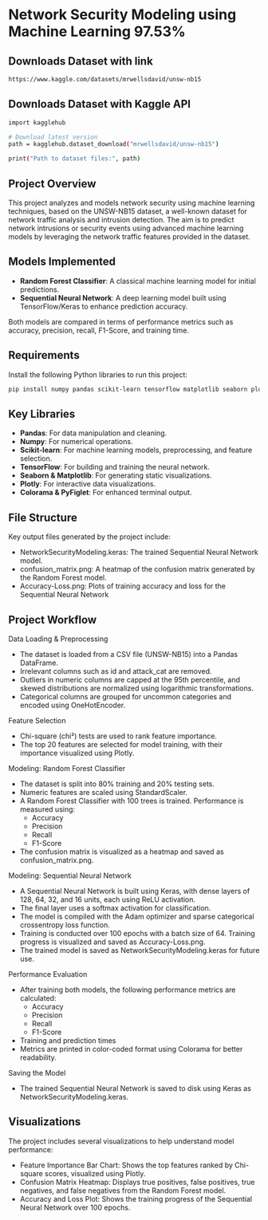 # Network Security Modeling using Machine Learning 97.53%
## Downloads Dataset with link
```bash
https://www.kaggle.com/datasets/mrwellsdavid/unsw-nb15
```
## Downloads Dataset with Kaggle API
```bash
import kagglehub

# Download latest version
path = kagglehub.dataset_download("mrwellsdavid/unsw-nb15")

print("Path to dataset files:", path)
```
## Project Overview
This project analyzes and models network security using machine learning techniques, based on the UNSW-NB15 dataset, a well-known dataset for network traffic analysis and intrusion detection. The aim is to predict network intrusions or security events using advanced machine learning models by leveraging the network traffic features provided in the dataset.

## Models Implemented
- **Random Forest Classifier**: A classical machine learning model for initial predictions.
- **Sequential Neural Network**: A deep learning model built using TensorFlow/Keras to enhance prediction accuracy.

Both models are compared in terms of performance metrics such as accuracy, precision, recall, F1-Score, and training time.

## Requirements
Install the following Python libraries to run this project:

```bash
pip install numpy pandas scikit-learn tensorflow matplotlib seaborn plotly colorama pyfiglet joblib IPython kagglehub nbformat
```
## Key Libraries
- **Pandas**: For data manipulation and cleaning.
- **Numpy**: For numerical operations.
- **Scikit-learn**: For machine learning models, preprocessing, and feature selection.
- **TensorFlow**: For building and training the neural network.
- **Seaborn & Matplotlib**: For generating static visualizations.
- **Plotly**: For interactive data visualizations.
- **Colorama & PyFiglet**: For enhanced terminal output.
## File Structure
Key output files generated by the project include:
- NetworkSecurityModeling.keras: The trained Sequential Neural Network model.
- confusion_matrix.png: A heatmap of the confusion matrix generated by the Random Forest model.
- Accuracy-Loss.png: Plots of training accuracy and loss for the Sequential Neural Network
## Project Workflow
Data Loading & Preprocessing
  - The dataset is loaded from a CSV file (UNSW-NB15) into a Pandas DataFrame.
  - Irrelevant columns such as id and attack_cat are removed.
  - Outliers in numeric columns are capped at the 95th percentile, and skewed distributions are normalized using logarithmic transformations.
  - Categorical columns are grouped for uncommon categories and encoded using OneHotEncoder.
    
Feature Selection
  - Chi-square (chi²) tests are used to rank feature importance.
  - The top 20 features are selected for model training, with their importance visualized using Plotly.

Modeling: Random Forest Classifier
  - The dataset is split into 80% training and 20% testing sets.
  - Numeric features are scaled using StandardScaler.
  - A Random Forest Classifier with 100 trees is trained. Performance is measured using:
    - Accuracy
    - Precision
    - Recall
    - F1-Score
  - The confusion matrix is visualized as a heatmap and saved as confusion_matrix.png.

Modeling: Sequential Neural Network
  - A Sequential Neural Network is built using Keras, with dense layers of 128, 64, 32, and 16 units, each using ReLU activation.
  - The final layer uses a softmax activation for classification.
  - The model is compiled with the Adam optimizer and sparse categorical crossentropy loss function.
  - Training is conducted over 100 epochs with a batch size of 64. Training progress is visualized and saved as Accuracy-Loss.png.
  - The trained model is saved as NetworkSecurityModeling.keras for future use.

Performance Evaluation
  - After training both models, the following performance metrics are calculated:
    - Accuracy
    - Precision
    - Recall
    - F1-Score
  - Training and prediction times
  - Metrics are printed in color-coded format using Colorama for better readability.

Saving the Model
  - The trained Sequential Neural Network is saved to disk using Keras as NetworkSecurityModeling.keras.
## Visualizations

The project includes several visualizations to help understand model performance:

- Feature Importance Bar Chart: Shows the top features ranked by Chi-square scores, visualized using Plotly.
- Confusion Matrix Heatmap: Displays true positives, false positives, true negatives, and false negatives from the Random Forest model.
- Accuracy and Loss Plot: Shows the training progress of the Sequential Neural Network over 100 epochs.



